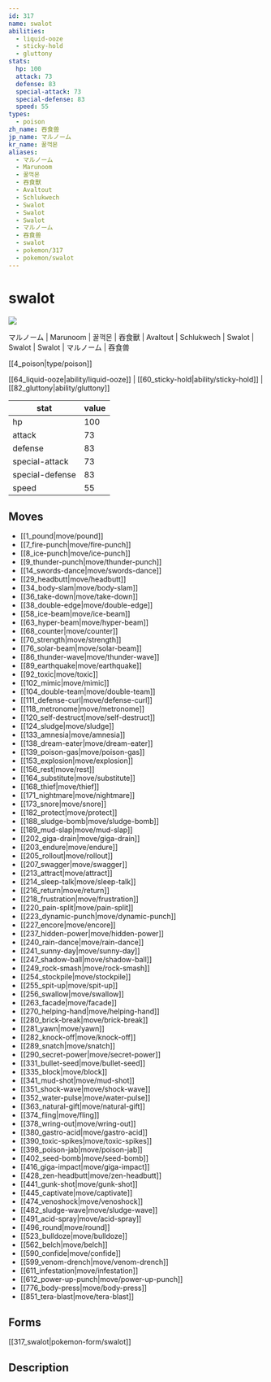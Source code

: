 ```yaml
---
id: 317
name: swalot
abilities:
  - liquid-ooze
  - sticky-hold
  - gluttony
stats:
  hp: 100
  attack: 73
  defense: 83
  special-attack: 73
  special-defense: 83
  speed: 55
types:
  - poison
zh_name: 吞食兽
jp_name: マルノーム
kr_name: 꿀꺽몬
aliases:
  - マルノーム
  - Marunoom
  - 꿀꺽몬
  - 吞食獸
  - Avaltout
  - Schlukwech
  - Swalot
  - Swalot
  - Swalot
  - マルノーム
  - 吞食兽
  - swalot
  - pokemon/317
  - pokemon/swalot
---
```

# swalot

![](https://raw.githubusercontent.com/PokeAPI/sprites/master/sprites/pokemon/317.png)

マルノーム | Marunoom | 꿀꺽몬 | 吞食獸 | Avaltout | Schlukwech | Swalot | Swalot | Swalot | マルノーム | 吞食兽

[[4_poison|type/poison]]

[[64_liquid-ooze|ability/liquid-ooze]] | [[60_sticky-hold|ability/sticky-hold]] | [[82_gluttony|ability/gluttony]]

|stat|value|
|---|---|
|hp|100|
|attack|73|
|defense|83|
|special-attack|73|
|special-defense|83|
|speed|55|


## Moves

- [[1_pound|move/pound]]
- [[7_fire-punch|move/fire-punch]]
- [[8_ice-punch|move/ice-punch]]
- [[9_thunder-punch|move/thunder-punch]]
- [[14_swords-dance|move/swords-dance]]
- [[29_headbutt|move/headbutt]]
- [[34_body-slam|move/body-slam]]
- [[36_take-down|move/take-down]]
- [[38_double-edge|move/double-edge]]
- [[58_ice-beam|move/ice-beam]]
- [[63_hyper-beam|move/hyper-beam]]
- [[68_counter|move/counter]]
- [[70_strength|move/strength]]
- [[76_solar-beam|move/solar-beam]]
- [[86_thunder-wave|move/thunder-wave]]
- [[89_earthquake|move/earthquake]]
- [[92_toxic|move/toxic]]
- [[102_mimic|move/mimic]]
- [[104_double-team|move/double-team]]
- [[111_defense-curl|move/defense-curl]]
- [[118_metronome|move/metronome]]
- [[120_self-destruct|move/self-destruct]]
- [[124_sludge|move/sludge]]
- [[133_amnesia|move/amnesia]]
- [[138_dream-eater|move/dream-eater]]
- [[139_poison-gas|move/poison-gas]]
- [[153_explosion|move/explosion]]
- [[156_rest|move/rest]]
- [[164_substitute|move/substitute]]
- [[168_thief|move/thief]]
- [[171_nightmare|move/nightmare]]
- [[173_snore|move/snore]]
- [[182_protect|move/protect]]
- [[188_sludge-bomb|move/sludge-bomb]]
- [[189_mud-slap|move/mud-slap]]
- [[202_giga-drain|move/giga-drain]]
- [[203_endure|move/endure]]
- [[205_rollout|move/rollout]]
- [[207_swagger|move/swagger]]
- [[213_attract|move/attract]]
- [[214_sleep-talk|move/sleep-talk]]
- [[216_return|move/return]]
- [[218_frustration|move/frustration]]
- [[220_pain-split|move/pain-split]]
- [[223_dynamic-punch|move/dynamic-punch]]
- [[227_encore|move/encore]]
- [[237_hidden-power|move/hidden-power]]
- [[240_rain-dance|move/rain-dance]]
- [[241_sunny-day|move/sunny-day]]
- [[247_shadow-ball|move/shadow-ball]]
- [[249_rock-smash|move/rock-smash]]
- [[254_stockpile|move/stockpile]]
- [[255_spit-up|move/spit-up]]
- [[256_swallow|move/swallow]]
- [[263_facade|move/facade]]
- [[270_helping-hand|move/helping-hand]]
- [[280_brick-break|move/brick-break]]
- [[281_yawn|move/yawn]]
- [[282_knock-off|move/knock-off]]
- [[289_snatch|move/snatch]]
- [[290_secret-power|move/secret-power]]
- [[331_bullet-seed|move/bullet-seed]]
- [[335_block|move/block]]
- [[341_mud-shot|move/mud-shot]]
- [[351_shock-wave|move/shock-wave]]
- [[352_water-pulse|move/water-pulse]]
- [[363_natural-gift|move/natural-gift]]
- [[374_fling|move/fling]]
- [[378_wring-out|move/wring-out]]
- [[380_gastro-acid|move/gastro-acid]]
- [[390_toxic-spikes|move/toxic-spikes]]
- [[398_poison-jab|move/poison-jab]]
- [[402_seed-bomb|move/seed-bomb]]
- [[416_giga-impact|move/giga-impact]]
- [[428_zen-headbutt|move/zen-headbutt]]
- [[441_gunk-shot|move/gunk-shot]]
- [[445_captivate|move/captivate]]
- [[474_venoshock|move/venoshock]]
- [[482_sludge-wave|move/sludge-wave]]
- [[491_acid-spray|move/acid-spray]]
- [[496_round|move/round]]
- [[523_bulldoze|move/bulldoze]]
- [[562_belch|move/belch]]
- [[590_confide|move/confide]]
- [[599_venom-drench|move/venom-drench]]
- [[611_infestation|move/infestation]]
- [[612_power-up-punch|move/power-up-punch]]
- [[776_body-press|move/body-press]]
- [[851_tera-blast|move/tera-blast]]

## Forms



[[317_swalot|pokemon-form/swalot]]

## Description



